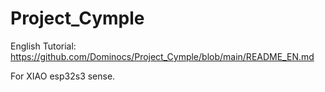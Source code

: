 # Project_Cymple

English Tutorial: https://github.com/Dominocs/Project_Cymple/blob/main/README_EN.md

For XIAO esp32s3 sense.
